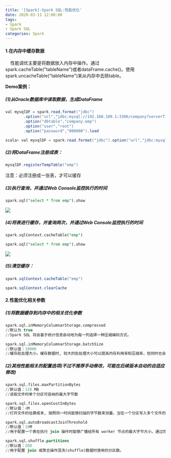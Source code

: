 ```yaml
---
title: '[Spark]-Spark SQL:性能优化'
date: 2020-03-11 12:00:00
tags: 
- Spark
- Spark SQL
categories: Spark
---
```



#### 1.在内存中缓存数据
&nbsp;&nbsp;&nbsp;&nbsp;性能调优主要是将数据放入内存中操作。通过spark.cacheTable("tableName")或者dataFrame.cache()。使用spark.uncacheTable("tableName")来从内存中去除table。

**Demo案例：**
##### (1)从Oracle数据库中读取数据，生成DataFrame
```java
val mysqlDF = spark.read.format("jdbc")
        .option("url","jdbc:mysql://192.168.109.1:3306/company?serverTimezone=UTC&characterEncoding=utf-8")
        .option("dbtable","company.emp")
        .option("user","root")
        .option("password","000000").load
```
```java
scala> val mysqlDF = spark.read.format("jdbc").option("url","jdbc:mysql://192.168.109.1:3306/company?serverTimezone=UTC&characterEncoding=utf-8").option("user","root").option("password","000000").option("dbtable","emp").option("driver","com.mysql.jdbc.Driver").load
```

##### (2)将DataFrame注册成表：    
```java
mysqlDF.registerTempTable("emp")
```

注意：必须注册成一张表，才可以缓存

##### (3)执行查询，并通过Web Console监控执行的时间
```sql
spark.sql("select * from emp").show
```
![](https://imgconvert.csdnimg.cn/aHR0cHM6Ly91cGxvYWQtaW1hZ2VzLmppYW5zaHUuaW8vdXBsb2FkX2ltYWdlcy80MzkxNDA3LTRjODJkYzJkOTE0ZDA0YmYucG5n?x-oss-process=image/format,png)

##### (4)将表进行缓存，并查询两次，并通过Web Console监控执行的时间
```sql
spark.sqlContext.cacheTable("emp")

spark.sql("select * from emp").show
```
![](https://imgconvert.csdnimg.cn/aHR0cHM6Ly91cGxvYWQtaW1hZ2VzLmppYW5zaHUuaW8vdXBsb2FkX2ltYWdlcy80MzkxNDA3LWE0ZjkxOGNjMDU5NzllOWMucG5n?x-oss-process=image/format,png)


##### (5)清空缓存：
```java
spark.sqlContext.cacheTable("emp")

spark.sqlContext.clearCache
```
#### 2.性能优化相关参数
##### (1)将数据缓存到内存中的相关优化参数
```sql
spark.sql.inMemoryColumnarStorage.compressed
//默认为 true
//Spark SQL 将会基于统计信息自动地为每一列选择一种压缩编码方式。

spark.sql.inMemoryColumnarStorage.batchSize
//默认值：10000
//缓存批处理大小。缓存数据时, 较大的批处理大小可以提高内存利用率和压缩率，但同时也会带来 OOM（Out Of Memory）的风险。
```
##### (2)其他性能相关的配置选项(不过不推荐手动修改，可能在后续版本自动的自适应修改)
```sql
spark.sql.files.maxPartitionBytes
//默认值：128 MB
//读取文件时单个分区可容纳的最大字节数

spark.sql.files.openCostInBytes
//默认值：4M
//打开文件的估算成本, 按照同一时间能够扫描的字节数来测量。当往一个分区写入多个文件的时候会使用。高估更好, 这样的话小文件分区将比大文件分区更快 (先被调度)。

spark.sql.autoBroadcastJoinThreshold
//默认值：10M
//用于配置一个表在执行 join 操作时能够广播给所有 worker 节点的最大字节大小。通过将这个值设置为 -1 可以禁用广播。注意，当前数据统计仅支持已经运行了 ANALYZE TABLE <tableName> COMPUTE STATISTICS noscan 命令的 Hive Metastore 表。

spark.sql.shuffle.partitions
//默认值：200
//用于配置 join 或聚合操作混洗(shuffle)数据时使用的分区数。
```
